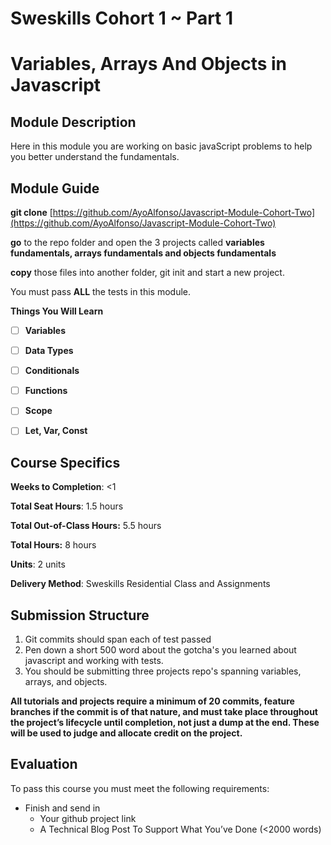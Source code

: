 # Sweskills Cohort 1 ~ Part 1

# Variables, Arrays And Objects in Javascript

## Module Description

Here in this module you are working on basic javaScript problems to help you better understand the fundamentals.

## Module Guide

**git clone** [https://github.com/AyoAlfonso/Javascript-Module-Cohort-Two](https://github.com/AyoAlfonso/Javascript-Module-Cohort-Two)

**go** to the repo folder and open the 3 projects called **variables fundamentals, arrays fundamentals and objects fundamentals**

**copy** those files into another folder, git init and start a new project.  

You must pass **ALL** the tests in this module.

**Things You Will Learn**
 
- [ ]  **Variables**
- [ ]  **Data Types** 
- [ ]  **Conditionals**
- [ ]  **Functions** 
- [ ]  **Scope**
- [ ]  **Let, Var, Const**


## Course Specifics

**Weeks to Completion**: <1

**Total Seat Hours**: 1.5 hours

**Total Out-of-Class Hours:** 5.5 hours

**Total Hours:** 8 hours

**Units**: 2 units

**Delivery Method**: Sweskills Residential Class and Assignments

## Submission Structure

1. Git commits should span each of test passed
2. Pen down a short 500 word about the gotcha's you learned about javascript and working with tests.
3. You should be submitting three projects repo's spanning variables, arrays, and objects.

**All tutorials and projects require a minimum of 20 commits, feature branches if the commit is of that nature, and must take place throughout the project’s lifecycle until completion, not just a dump at the end. These will be used to judge and allocate credit on the project.**

## Evaluation

To pass this course you must meet the following requirements:

- Finish and send in
    - Your github project link
    - A Technical Blog Post To Support What You’ve Done (<2000 words)